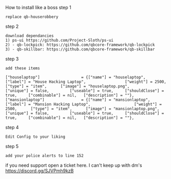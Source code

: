How to install like a boss
step 1
```
replace qb-houserobbery
```

step 2
```
download dependancies 
1) ps-ui https://github.com/Project-Sloth/ps-ui
2) - qb-lockpick: https://github.com/qbcore-framework/qb-lockpick
3) - qb-skillbar: https://github.com/qbcore-framework/qb-skillbar
```

step 3 
```
add these items

["houselaptop"] 		 	 	 = {["name"] = "houselaptop",        		   	["label"] = "House Hacking Laptop",	 				["weight"] = 2500, 		["type"] = "item", 		["image"] = "houselaptop.png", 			["unique"] = false, 		["useable"] = true, 	["shouldClose"] = true,   	["combinable"] = nil,   ["description"] = ""},
["mansionlaptop"] 		 	 	 = {["name"] = "mansionlaptop",        		   	["label"] = "Mansion Hacking Laptop",	 				["weight"] = 2500, 		["type"] = "item", 		["image"] = "mansionlaptop.png", 			["unique"] = false, 		["useable"] = true, 	["shouldClose"] = true,   	["combinable"] = nil,   ["description"] = ""},
```
step 4 
```
Edit Config to your liking
```

step 5 
``` 
add your police alerts to line 152
```


if you need support open a ticket here. I can't keep up with dm's https://discord.gg/SJVPmh9kzB
